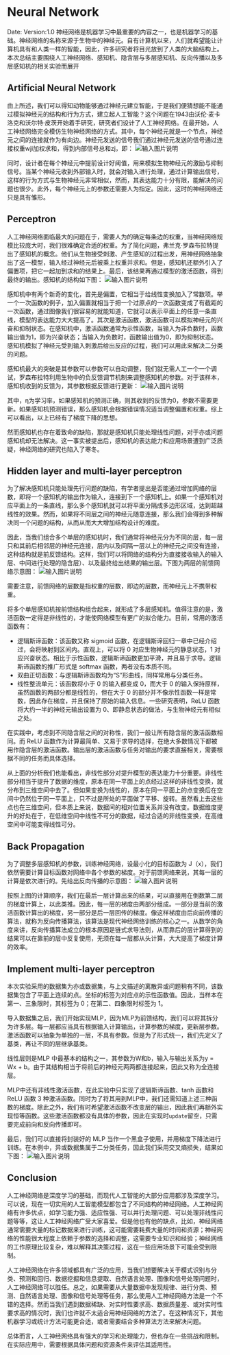 ﻿#  Neural Network  
Date:
Version:1.0
神经网络是机器学习中最重要的内容之一，也是机器学习的基础。神经网络的名称来源于生物中的神经元。自有计算机以来，人们就希望能让计算机具有和人类一样的智能，因此，许多研究者将目光放到了人类的大脑结构上。本次总结主要围绕人工神经网络、感知机、隐含层与多层感知机、反向传播以及多层感知机的相关实验而展开

##  Artificial Neural Network
由上所述，我们可以得知动物能够通过神经元建立智能，于是我们便猜想能不能通过模拟神经元的结构和行为方式，建立起人工智能？这个问题在1943由沃伦·麦卡洛克和沃尔特·皮茨开始着手研究，研究者们设计了人工神经网络。在最开始，人工神经网络完全模仿生物神经网络的方式。其中，每个神经元就是一个节点，神经元之间的连接就作为有向边。神经元发送的信号我们通过神经元发送的信号通过连接权重wji加权求和，得到内部信号总和zj，即：
![输入图片说明](./image/5_1.png)

同时，设计者在每个神经元中提前设计好阈值，用来模拟生物神经元的激励与抑制信号。当某个神经元收到外部输入时，就会对输入进行处理，通过计算输出信号，这样的行为方式与生物神经元非常相似，然而，其表达能力十分有限，能解决的问题也很少。此外，每个神经元上的参数还需要人为指定。因此，这时的神经网络还只是具有雏形。

##  Perceptron
人工神经网络面临最大的问题在于，需要人为的确定每条边的权重，当神经网络规模比较庞大时，我们很难确定合适的权重。为了简化问题，弗兰克·罗森布拉特提出了感知机的概念。他们从生物接受刺激、产生感知的过程出发，用神经网络抽象出了这一模型，输入经过神经元后被乘上权重并求和。但是，感知机还额外引入了偏置项，把它一起加到求和的结果上。最后，该结果再通过模型的激活函数，得到最终的输出。感知机的结构如下图：
![输入图片说明](./image/5_2.png)

感知机中有两个新奇的变化，首先是偏置，它相当于给线性变换加入了常数项。举一个一次函数的例子，加入偏置就相当于把一个过原点的一次函数变成了有截距的一次函数，通过图像我们很容易的就能知道，它就可以表示平面上的任意一条直线，模型的表达能力大大提高了。其次是激活函数，激活函数可以模拟神经元的兴奋和抑制状态。在感知机中，激活函数通常为示性函数，当输入为非负数时，函数输出值为1，即为兴奋状态；当输入为负数时，函数输出值为0，即为抑制状态。感知机模拟了神经元受到输入刺激后给出反应的过程，我们可以用此来解决二分类的问题。

感知机最大的突破是其参数可以参数可以自动调整，我们就无需人工一个一个调试，罗森布拉特利用生物中的负反馈调节机制来调整感知机的参数。对于该样本，感知机收到的反馈为，其参数根据反馈进行更新：
![输入图片说明](./image/5_3.png)

其中，η为学习率，如果感知机的预测正确，则其收到的反馈为0，参数不需要更新。如果感知机预测错误，那么感知机会根据错误情况适当调整偏置和权重。综上可以看出，以上已经有了梯度下降的思想。

然而感知机也存在着致命的缺陷，那就是感知机只能处理线性问题，对于亦或问题感知机却无法解决。这一事实被提出后，感知机的表达能力和应用场景遭到广泛质疑，神经网络的研究也陷入了寒冬。

##  Hidden layer and multi-layer perceptron
为了解决感知机只能处理先行问题的缺陷，有学者提出是否能通过增加网络的层数，即将一个感知机的输出作为输入，连接到下一个感知机上。如果一个感知机对应平面上的一条直线，那么多个感知机就可以将平面分隔成多边形区域，达到超越线性的效果。然而，如果将不同层之间的神经元随意连接，那么我们会得到多种解决同一个问题的结构，从而从而大大增加结构设计的难度。

因此，当我们组合多个单层的感知机时，我们通常将神经元分为不同的层，每一层只和其前后相邻层的神经元连接，层内以及间隔一层以上的神经元之间没有连接，这种结构就是前反馈结构。这样，我们可以将网络的结构分为直接接收输入的输入层、中间进行处理的隐含层）、以及最终给出结果的输出层。下图为两层的前馈网络示意图：
![输入图片说明](./image/5_4.png)

需要注意，前馈网络的层数是指权重的层数，即边的层数，而神经元上不携带权重。

将多个单层感知机按前馈结构组合起来，就形成了多层感知机。值得注意的是，激活函数一定得是非线性的，才能使网络模型有更广的拟合能力。目前，常用的激活函数有：

 -   逻辑斯谛函数：该函数又称 sigmoid 函数，在逻辑斯谛回归一章中已经介绍过，会将映射到区间内。直观上，可以将 0 对应生物神经元的静息状态，1 对应兴奋状态。相比于示性函数，逻辑斯谛函数更加平滑，并且易于求导。逻辑斯谛函数的推广形式是 softmax 函数，两者没有本质不同。
 - 双曲正切函数：与逻辑斯谛函数均为“S”形曲线，同样常用与分类任务。
 - 线性整流单元：该函数将小于 0 的输入都变成 0，而大于 0 的输入保持原样，虽然函数的两部分都是线性的，但在大于 0 的部分并不像示性函数一样是常数，因此存在梯度，并且保持了原始的输入信息。一些研究表明，ReLU 函数将大约一半的神经元输出设置为 0、即静息状态的做法，与生物神经元有相似之处。

在实践中，考虑到不同隐含层之间的对称性，我们一般让所有隐含层的激活函数相同。而 ReLU 函数作为计算最简单、又易于求导的选择，在绝大多数情况下都被用作隐含层的激活函数。输出层的激活函数与任务对输出的要求直接相关，需要根据不同的任务而具体选择。

从上面的分析我们也能看出，非线性部分对提升模型的表达能力十分重要。非线性部分相当于提升了数据的维度，原本在同一平面上的点经过这样的非线性变换，就分布到三维空间中去了。但如果变换为线性的，原本在同一平面上的点变换后在空间中仍然位于同一平面上，只不过是所处的平面做了平移、旋转。虽然看上去这些点也在三维空间，但本质上来说，数据间的相对位置关系并没有改变。数据维度提升的好处在于，在低维空间中线性不可分的数据，经过合适的非线性变换，在高维空间中可能变得线性可分。

##  Back Propagation
为了调整多层感知机的参数，训练神经网络，设最小化的目标函数为
J（x），我们依然需要计算目标函数对网络中各个参数的梯度。对于前馈网络来说，其每一层的计算是依次进行的。先给出反向传播的示意图：
![输入图片说明](./image/5_5.png)

按照上图的计算顺序，我们在最后一层计算出来的结果，可以直接用在倒数第二层的梯度计算上，以此类推。因此，每一层的梯度由两部分组成。一部分是当前的激活函数计算出的梯度，另一部分是后一层回传的梯度。像这样梯度由后向前传播的算法，就称为反向传播算法，该算法是现代神经网络训练的核心之一。从数学的角度来讲，反向传播算法成立的根本原因是链式求导法则，从而靠后的层计算得到的结果可以在靠前的层中反复使用，无须在每一层都从头计算，大大提高了梯度计算的效率。

##  Implement multi-layer perceptron
本次实验采用的数据集为亦或数据集，与上文描述的离散异或问题稍有不同，该数据集包含了平面上连续的点。坐标的标签为对应点的示性函数值。因此，当样本在第一、三象限时，其标签为 0；在第二、四象限时标签为 1。

导入数据集之后，我们开始实现MLP，因为MLP为前馈结构，我们可以将其拆分为许多层。每一层都应当具有根据输入计算输出，计算参数的梯度，更新层参数。激活函数可以抽象为单独的一层，不具有参数。但是为了形式统一，我们先定义了基类，再让不同的层继承基类。

线性层则是MLP 中最基本的结构之一，其参数为W和b，输入与输出关系为y = Wx + b。由于其结构相当于将前后的神经元两两都连接起来，因此又称为全连接层。

MLP中还有非线性激活函数，在此实验中只实现了逻辑斯谛函数、tanh 函数和 ReLU 函数 3 种激活函数。同时为了将其用到MLP中，我们还需知道上述三种函数的梯度。除此之外，我们有时希望激活函数不改变层的输出，因此我们再额外实现恒等函数。这些激活函数都没有具体的参数，因此在实现时`update`留空，只需要完成前向和反向传播即可。

最后，我们可以直接将封装好的 MLP 当作一个黑盒子使用，并用梯度下降法进行训练。在本例中，异或数据集属于二分类任务，因此我们采用交叉熵损失，结果如下图：
![输入图片说明](./image/5_6.png)
##  Conclusion
人工神经网络是深度学习的基础，而现代人工智能的大部分应用都涉及深度学习。可以说，现在一切实用的人工智能模型都包含了不同结构的神经网络。人工神经网络有许多优点，如学习能力强、适应性强、可以并行处理问题、可以处理非线性问题等等，这让人工神经网络广受大家喜爱。但是他也有他的缺点，比如，神经网络通常需要大量的标记数据来进行训练，这可能需要耗费大量的时间和资源；神经网络的性能很大程度上依赖于参数的选择和调整，这需要专业知识和经验；神经网络的工作原理比较复杂，难以解释其决策过程，这在一些应用场景下可能会受到限制。

人工神经网络在许多领域都具有广泛的应用，当我们想要解决关于模式识别与分类、预测和回归、数据挖掘和信息提取、自然语言处理、图像和信号处理问题时，人工神经网络可以胜任。总之，如果需要从大量数据中发现规律、进行分类、预测、自然语言处理、图像和信号处理等任务，那么使用人工神经网络方法是一个不错的选择。然而当我们遇到数据稀缺、对实时性要求高、数据质量差、或对实时性要求高的情况时，我们也许就不太适合用神经网络的方法了。在这种情况下，其他机器学习或统计方法可能更合适，或者需要结合多种算法方法来解决问题。


总体而言，人工神经网络具有强大的学习和处理能力，但也存在一些挑战和限制。在实际应用中，需要根据具体问题和资源条件来评估其适用性。

